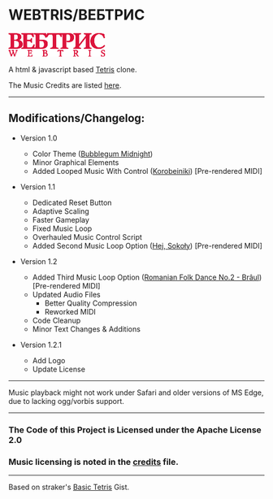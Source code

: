 # WEBTRIS/ВЕБТРИС
![logo](./data/logopic.png)

A html & javascript based [Tetris](https://en.wikipedia.org/wiki/Tetris) clone.

The Music Credits are listed <a href="./data/CREDITS.md">here</a>.
____________
## Modifications/Changelog:
- Version 1.0

    - Color Theme ([Bubblegum Midnight](https://github.com/trzyglow/BubblegumMidnight-specsheet))
    - Minor Graphical Elements
    - Added Looped Music With Control ([Korobeiniki](https://en.wikipedia.org/wiki/Korobeiniki)) [Pre-rendered MIDI]

- Version 1.1

    - Dedicated Reset Button
    - Adaptive Scaling
    - Faster Gameplay
    - Fixed Music Loop
    - Overhauled Music Control Script
    - Added Second Music Loop Option ([Hej, Sokoły](https://en.wikipedia.org/wiki/Hej_Soko%C5%82y)) [Pre-rendered MIDI]

- Version 1.2
    - Added Third Music Loop Option ([Romanian Folk Dance No.2 - Brâul](https://en.wikipedia.org/wiki/Romanian_Folk_Dances)) [Pre-rendered MIDI]
    - Updated Audio Files
        - Better Quality Compression
        - Reworked MIDI
    - Code Cleanup
    - Minor Text Changes & Additions

- Version 1.2.1
    - Add Logo
    - Update License
____________
Music playback might not work under Safari and older versions of MS Edge, due to lacking ogg/vorbis support.
____________
### The Code of this Project is Licensed under the Apache License 2.0
### Music licensing is noted in the [credits](./data/CREDITS.md) file.
____________
Based on straker's [Basic Tetris](https://gist.github.com/straker/3c98304f8a6a9174efd8292800891ea1) Gist.

